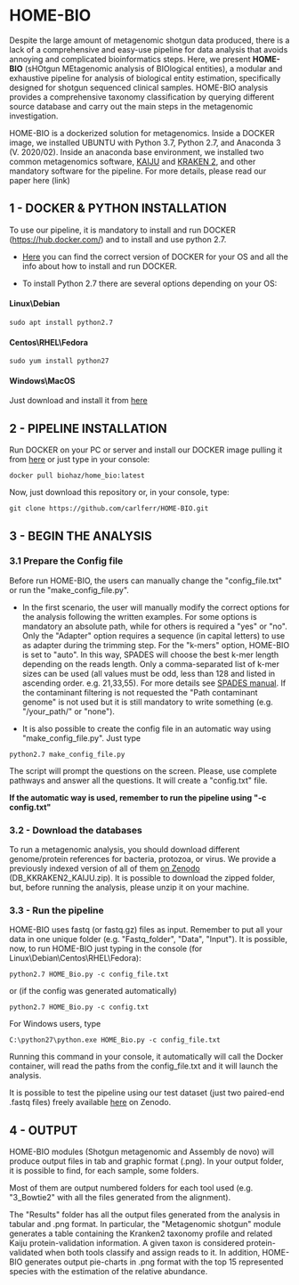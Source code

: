# HOME-BIO

Despite the large amount of metagenomic shotgun data produced, there is a lack of a comprehensive and easy-use pipeline for data analysis that avoids annoying and complicated bioinformatics steps. Here, we present **HOME-BIO** (sHOtgun MEtagenomic analysis of BIOlogical entities), a modular and exhaustive pipeline for analysis of biological entity estimation, specifically designed for shotgun sequenced clinical samples. HOME-BIO analysis provides a comprehensive taxonomy classification by querying different source database and carry out the main steps in the metagenomic investigation.

HOME-BIO is a dockerized solution for metagenomics. Inside a DOCKER image, we installed UBUNTU with Python 3.7, Python 2.7, and Anaconda 3 (V. 2020/02). Inside an anaconda base environment, we installed two common metagenomics software, [KAIJU](http://kaiju.binf.ku.dk/) and [KRAKEN 2](https://ccb.jhu.edu/software/kraken2/), and other mandatory software for the pipeline. For more details, please read our paper here (link)


## 1 - DOCKER & PYTHON INSTALLATION

To use our pipeline, it is mandatory to install and run DOCKER (https://hub.docker.com/) and to install and use python 2.7.

- [Here](https://hub.docker.com/search?q=&type=edition&offering=community) you can find the correct version of DOCKER for your OS and all the info about how to install and run DOCKER.

- To install Python 2.7 there are several options depending on your OS:

#### Linux\Debian
```
sudo apt install python2.7
```

#### Centos\RHEL\Fedora
```
sudo yum install python27
```

#### Windows\MacOS

Just download and install it from [here](https://www.python.org/downloads/release/python-2718/)


## 2 - PIPELINE INSTALLATION

Run DOCKER on your PC or server and  install our DOCKER image pulling it from [here](https://hub.docker.com/r/biohaz/home_bio) or just type in your console:
```
docker pull biohaz/home_bio:latest
```

Now, just download this repository or, in your console, type: 

```
git clone https://github.com/carlferr/HOME-BIO.git
```


## 3 - BEGIN THE ANALYSIS

### 3.1 Prepare the Config file

Before run HOME-BIO, the users can manually change the "config_file.txt" or run the "make_config_file.py". 

- In the first scenario, the user will manually modify the correct options for the analysis following the written examples. For some options is mandatory an absolute path, while for others is required a "yes" or "no". Only the "Adapter" option requires a sequence (in capital letters) to use as adapter during the trimming step.
For the "k-mers" option, HOME-BIO is set to "auto". In this way, SPADES will choose the best k-mer length depending on the reads length. Only a comma-separated list of k-mer sizes can be used (all values must be odd, less than 128 and listed in ascending order. e.g. 21,33,55). For more details see [SPADES manual](http://cab.spbu.ru/files/release3.13.0/manual.html).
If the contaminant filtering is not requested the "Path contaminant genome" is not used but it is still mandatory to write something (e.g. "/your_path/" or "none").


- It is also possible to create the config file in an automatic way using "make_config_file.py".
Just type
```
python2.7 make_config_file.py
```
The script will prompt the questions on the screen. Please, use complete pathways and answer all the questions.
It will create a "config.txt" file.

**If the automatic way is used, remember to run the pipeline using "-c config.txt"**

### 3.2 - Download the databases

To run a metagenomic analysis, you should download different genome/protein references for bacteria, protozoa, or virus.
We provide a previously indexed version of all of them [on Zenodo](https://doi.org/10.5281/zenodo.4055180) (DB_KKRAKEN2_KAIJU.zip). It is possible to download the zipped folder, but, before running the analysis, please unzip it on your machine.

### 3.3 - Run the pipeline

HOME-BIO uses fastq (or fastq.gz) files as input. Remember to put all your data in one unique folder (e.g. "Fastq_folder", "Data", "Input").
It is possible, now, to run HOME-BIO just typing in the console (for Linux\Debian\Centos\RHEL\Fedora):

```
python2.7 HOME_Bio.py -c config_file.txt
```
or (if the config was generated automatically)
```
python2.7 HOME_Bio.py -c config.txt
```

For Windows users, type
```
C:\python27\python.exe HOME_Bio.py -c config_file.txt
```

Running this command in your console, it automatically will call the Docker container, will read the paths from the config_file.txt and it will launch the analysis.

It is possible to test the pipeline using our test dataset (just two paired-end .fastq files) freely available [here](https://doi.org/10.5281/zenodo.4061297) on Zenodo.


## 4 - OUTPUT

HOME-BIO modules (Shotgun metagenomic and Assembly de novo) will produce output files in tab and graphic format (.png). In your output folder, it is possible to find, for each sample, some folders. 

Most of them are output numbered folders for each tool used (e.g. "3_Bowtie2" with all the files generated from the alignment). 

The "Results" folder has all the output files generated from the analysis in tabular and .png format.
In particular,  the "Metagenomic shotgun" module generates a table containing the Kranken2 taxonomy profile and related Kaiju protein-validation information. A given taxon is considered protein-validated when both tools classify and assign reads to it. In addition, HOME-BIO generates output pie-charts in .png format with the top 15 represented species with the estimation of the relative abundance.
